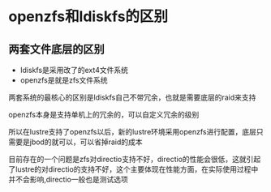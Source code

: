 # openzfs和ldiskfs的区别

## 两套文件底层的区别
- ldiskfs是采用改了的ext4文件系统
- openzfs是就是zfs文件系统

两套系统的最核心的区别是ldiskfs自己不带冗余，也就是需要底层的raid来支持

openzfs本身是支持单机上的冗余的，可以自定义冗余的级别

所以在lustre支持了openzfs以后，新的lustre环境采用openzfs进行配置，底层只需要是jbod的就可以，可以省掉raid的成本

目前存在的一个问题是zfs对directio支持不好，directio的性能会很低，这就引起了lustre的对directio的支持不好，这个主要体现在性能方面，在实际使用过程中并不会影响,directio一般也是测试选项

